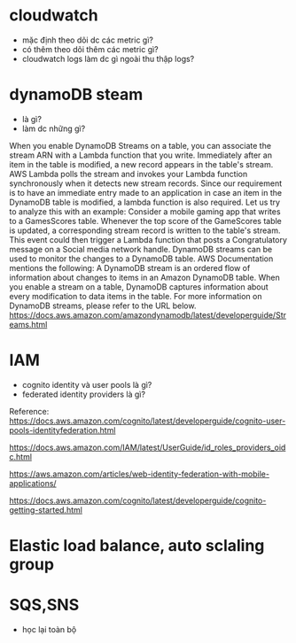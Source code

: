 # cloudwatch

- mặc định theo dõi dc các metric gì?
- có thêm theo dõi thêm các metric gì?
- cloudwatch logs làm dc gì ngoài thu thập logs?

# dynamoDB steam

- là gì?
- làm dc những gì?

When you enable DynamoDB Streams on a table, you can associate the stream ARN with a Lambda
function that you write. Immediately after an item in the table is modified, a new record appears in the
table's stream. AWS Lambda polls the stream and invokes your Lambda function synchronously when it
detects new stream records. Since our requirement is to have an immediate entry made to an
application in case an item in the DynamoDB table is modified, a lambda function is also required.
Let us try to analyze this with an example:
Consider a mobile gaming app that writes to a GamesScores table. Whenever the top score of the
GameScores table is updated, a corresponding stream record is written to the table's stream. This event
could then trigger a Lambda function that posts a Congratulatory message on a Social media network
handle.
DynamoDB streams can be used to monitor the changes to a DynamoDB table.
AWS Documentation mentions the following:
A DynamoDB stream is an ordered flow of information about changes to items in an Amazon DynamoDB
table. When you enable a stream on a table, DynamoDB captures information about every modification
to data items in the table.
For more information on DynamoDB streams, please refer to the URL below.
https://docs.aws.amazon.com/amazondynamodb/latest/developerguide/Streams.html

# IAM

- cognito identity và user pools là gì?
- federated identity providers là gì?

Reference:
https://docs.aws.amazon.com/cognito/latest/developerguide/cognito-user-pools-identityfederation.html

https://docs.aws.amazon.com/IAM/latest/UserGuide/id_roles_providers_oidc.html

https://aws.amazon.com/articles/web-identity-federation-with-mobile-applications/

https://docs.aws.amazon.com/cognito/latest/developerguide/cognito-getting-started.html

# Elastic load balance, auto sclaling group



# SQS,SNS
- học lại toàn bộ
